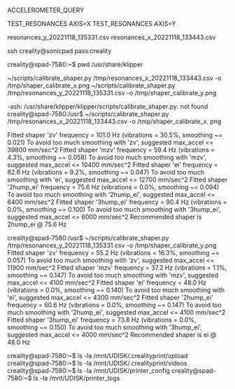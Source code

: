 
ACCELEROMETER_QUERY

TEST_RESONANCES AXIS=X
TEST_RESONANCES AXIS=Y


resonances_y_20221118_135331.csv
resonances_x_20221118_133443.csv

ssh creality@sonicpad
pass:creality

creality@spad-7580:~$ pwd
/usr/share/klipper

~/scripts/calibrate_shaper.py /tmp/resonances_x_20221118_133443.csv -o /tmp/shaper_calibrate_x.png
~/scripts/calibrate_shaper.py /tmp/resonances_y_20221118_135331.csv -o /tmp/shaper_calibrate_y.png


-ash: /usr/share/klipper/klipper/scripts/calibrate_shaper.py: not found
creality@spad-7580:/usr$ ~/scripts/calibrate_shaper.py /tmp/resonances_x_20221118_133443.csv -o /tmp/shaper_calibrate_x.
png

Fitted shaper 'zv' frequency = 101.0 Hz (vibrations = 30.5%, smoothing ~= 0.021)
To avoid too much smoothing with 'zv', suggested max_accel <= 39800 mm/sec^2
Fitted shaper 'mzv' frequency = 59.4 Hz (vibrations = 4.3%, smoothing ~= 0.058)
To avoid too much smoothing with 'mzv', suggested max_accel <= 10400 mm/sec^2
Fitted shaper 'ei' frequency = 82.6 Hz (vibrations = 9.2%, smoothing ~= 0.047)
To avoid too much smoothing with 'ei', suggested max_accel <= 12700 mm/sec^2
Fitted shaper '2hump_ei' frequency = 75.6 Hz (vibrations = 0.0%, smoothing ~= 0.094)
To avoid too much smoothing with '2hump_ei', suggested max_accel <= 6400 mm/sec^2
Fitted shaper '3hump_ei' frequency = 90.4 Hz (vibrations = 0.0%, smoothing ~= 0.100)
To avoid too much smoothing with '3hump_ei', suggested max_accel <= 6000 mm/sec^2
Recommended shaper is 2hump_ei @ 75.6 Hz



creality@spad-7580:/usr$ ~/scripts/calibrate_shaper.py /tmp/resonances_y_20221118_135331.csv -o /tmp/shaper_calibrate_y.png
Fitted shaper 'zv' frequency = 55.2 Hz (vibrations = 16.3%, smoothing ~= 0.057)
To avoid too much smoothing with 'zv', suggested max_accel <= 11900 mm/sec^2
Fitted shaper 'mzv' frequency = 37.2 Hz (vibrations = 1.1%, smoothing ~= 0.147)
To avoid too much smoothing with 'mzv', suggested max_accel <= 4100 mm/sec^2
Fitted shaper 'ei' frequency = 48.0 Hz (vibrations = 0.0%, smoothing ~= 0.140)
To avoid too much smoothing with 'ei', suggested max_accel <= 4300 mm/sec^2
Fitted shaper '2hump_ei' frequency = 60.6 Hz (vibrations = 0.0%, smoothing ~= 0.147)
To avoid too much smoothing with '2hump_ei', suggested max_accel <= 4100 mm/sec^2
Fitted shaper '3hump_ei' frequency = 73.8 Hz (vibrations = 0.0%, smoothing ~= 0.150)
To avoid too much smoothing with '3hump_ei', suggested max_accel <= 4000 mm/sec^2
Recommended shaper is ei @ 48.0 Hz



creality@spad-7580:~$ ls -la /mnt/UDISK/.crealityprint/upload
creality@spad-7580:~$ ls -la /mnt/UDISK/.crealityprint/videos
creality@spad-7580:~$ ls -la /mnt/UDISK/printer_config
creality@spad-7580:~$ ls -la /mnt/UDISK/printer_logs
